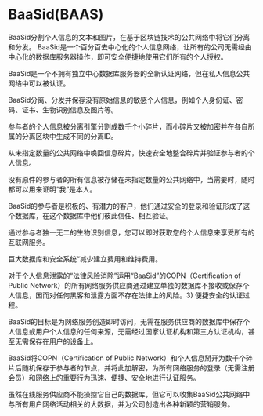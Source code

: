 # BaaSid(BAAS)

BaaSid分割个人信息的文本和图片，在基于区块链技术的公共网络中将它们分离和分发。
BaaSid是一个百分百去中心化的个人信息网络，让所有的公司无需经由中心化的数据库服务器操作，即可安全便捷地使用它们所有的个人授权。

BaaSid是一个不拥有独立中心数据库服务器的全新认证网络，但在私人信息公共网络中可以被认证。

BaaSid分离、分发并保存没有原始信息的敏感个人信息，例如个人身份证、密码、证书、生物识别信息及图片等。

参与者的个人信息被分离引擎分割成数千个小碎片，而小碎片又被加密并在各自所属的分离区块中生成不同的分离ID。

从未指定数量的公共网络中唤回信息碎片，快速安全地整合碎片并验证参与者的个人信息。

没有原件的参与者的所有信息被存储在未指定数量的公共网络中，当需要时，随时都可以用来证明“我”是本人。

BaaSid的参与者是积极的、有潜力的客户，他们通过安全的登录和验证形成了这个数据库，在这个数据库中他们彼此信任、相互验证。

通过参与者独一无二的生物识别信息，您可以即时获取您的个人信息来享受所有的互联网服务。

巨大数据库和安全系统“减少建立费用和维持费用。

对于个人信息泄露的“法律风险消除”运用“BaaSid”的COPN（Certification of Public Network）的所有网络服务供应商通过建立单独的数据库不接收或保存个人信息，因而对任何黑客和泄露方面不存在法律上的风险。3) 便捷安全的认证过程。

BaaSid的目标是为网络服务创造即时访问，无需在服务供应商的数据库中保存个人信息或用户个人信息的任何来源，无需经过国家认证机构和第三方认证机构，甚至无需保存在用户的设备上。

BaaSid将COPN（Certification of Public Network）和个人信息掰开为数千个碎片后随机保存于参与者的节点，并将此加解密，为所有网络服务的登录（无需注册会员）和网络上的重要行为迅速、便捷、安全地进行认证服务。

虽然在线服务供应商不能操控它自己的数据库，但它可以收集BaaSid公共网络中与所有用户网络活动相关的大数据，并为公司创造出各种新颖的营销服务。
